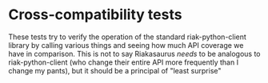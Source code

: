 Cross-compatibility tests
=======

These tests try to verify the operation of the standard riak-python-client library by calling various things and seeing how much API coverage we have in comparison. 
This is not to say Riakasaurus _needs_ to be analogous to riak-python-client (who change their entire API more frequently than I change my pants), but it should be a principal of "least surprise"
